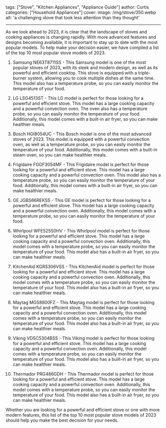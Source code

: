 tags: ["Stove", "Kitchen Appliances", "Appliance Guide"]
author: Curtis
categories: ["Household Appliances"]
cover: 
 image: /img/stove/350.webp
 alt: 'a challenging stove that took less attention than they thought'

---

As we look ahead to 2023, it is clear that the landscape of stoves and cooking appliances is changing rapidly. With more advanced features and designs becoming available, it is important to stay up to date with the most popular models. To help make your decision easier, we have compiled a list of the top 10 most popular stove models of 2023.

1. Samsung NE63T8711SS - This Samsung model is one of the most popular stoves of 2023, with its sleek and modern design, as well as its powerful and efficient cooktop. This stove is equipped with a triple-burner system, allowing you to cook multiple dishes at the same time. This model also has a temperature probe, so you can easily monitor the temperature of your food. 

2. LG LSG4513ST - This LG model is perfect for those looking for a powerful and efficient stove. This model has a large cooking capacity and a powerful convection oven. The oven also has a temperature probe, so you can easily monitor the temperature of your food. Additionally, this model comes with a built-in air fryer, so you can make healthier meals. 

3. Bosch HGI8054UC - This Bosch model is one of the most advanced stoves of 2023. This model is equipped with a powerful convection oven, as well as a temperature probe, so you can easily monitor the temperature of your food. Additionally, this model comes with a built-in steam oven, so you can make healthier meals.

4. Frigidaire FGGF3054MF - This Frigidaire model is perfect for those looking for a powerful and efficient stove. This model has a large cooking capacity and a powerful convection oven. This model also has a temperature probe, so you can easily monitor the temperature of your food. Additionally, this model comes with a built-in air fryer, so you can make healthier meals. 

5. GE JGBS66REKSS - This GE model is perfect for those looking for a powerful and efficient stove. This model has a large cooking capacity and a powerful convection oven. Additionally, this model comes with a temperature probe, so you can easily monitor the temperature of your food.

6. Whirlpool WFE525S0HV - This Whirlpool model is perfect for those looking for a powerful and efficient stove. This model has a large cooking capacity and a powerful convection oven. Additionally, this model comes with a temperature probe, so you can easily monitor the temperature of your food. This model also has a built-in air fryer, so you can make healthier meals.

7. KitchenAid KGRS306VSS - This KitchenAid model is perfect for those looking for a powerful and efficient stove. This model has a large cooking capacity and a powerful convection oven. Additionally, this model comes with a temperature probe, so you can easily monitor the temperature of your food. This model also has a built-in air fryer, so you can make healthier meals.

8. Maytag MGS8800FZ - This Maytag model is perfect for those looking for a powerful and efficient stove. This model has a large cooking capacity and a powerful convection oven. Additionally, this model comes with a temperature probe, so you can easily monitor the temperature of your food. This model also has a built-in air fryer, so you can make healthier meals.

9. Viking VDSC5304BSS - This Viking model is perfect for those looking for a powerful and efficient stove. This model has a large cooking capacity and a powerful convection oven. Additionally, this model comes with a temperature probe, so you can easily monitor the temperature of your food. This model also has a built-in air fryer, so you can make healthier meals.

10. Thermador PRG486GDH - This Thermador model is perfect for those looking for a powerful and efficient stove. This model has a large cooking capacity and a powerful convection oven. Additionally, this model comes with a temperature probe, so you can easily monitor the temperature of your food. This model also has a built-in air fryer, so you can make healthier meals. 

Whether you are looking for a powerful and efficient stove or one with more modern features, this list of the top 10 most popular stove models of 2023 should help you make the best decision for your needs.

